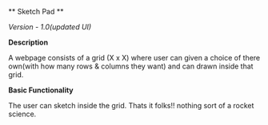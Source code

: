 ** Sketch Pad **

*Version - 1.0(updated UI)*

**Description**

A webpage consists of a grid (X x X) where user can given a choice of there own(with how many rows & columns they want) and can drawn inside that grid.

**Basic Functionality**

The user can sketch inside the grid. 
Thats it folks!! nothing sort of a rocket science.